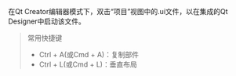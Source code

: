 在Qt Creator编辑器模式下，双击“项目”视图中的.ui文件，以在集成的Qt Designer中启动该文件。

> 常用快捷键
> - Ctrl + A(或Cmd + A)：复制部件
> - Ctrl + L(或Cmd + L)：垂直布局
